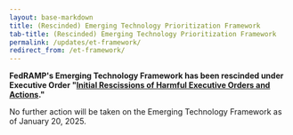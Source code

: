 ```yaml
---
layout: base-markdown
title: (Rescinded) Emerging Technology Prioritization Framework
tab-title: (Rescinded) Emerging Technology Prioritization Framework
permalink: /updates/et-framework/
redirect_from: /et-framework/
---
```




**FedRAMP's Emerging Technology Framework has been rescinded under Executive Order
"[Initial Rescissions of Harmful Executive Orders and Actions](https://www.whitehouse.gov/presidential-actions/2025/01/initial-rescissions-of-harmful-executive-orders-and-actions/)."**

No further action will be taken on the Emerging Technology Framework as of
January 20, 2025.
